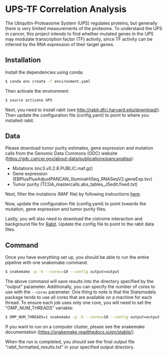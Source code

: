 # UPS-TF Correlation Analysis

The Ubiquitin-Proteasome System (UPS) regulates proteins, but generally there is very limited measurements of the proteome. To understand the UPS in cancer, this project intends to find whether mutated genes in the 
UPS may modulate transcription factor (TF) activity, since TF activity can be inferred by the RNA expression of their target genes. 

## Installation

Install the dependencies using conda:

```bash
$ conda env create -f environment.yaml 
```

Then activate the environment:

```bash
$ source activate UPS
```

Next, you need to install rabit (see http://rabit.dfci.harvard.edu/download/). Then update the configuration file (config.yaml) to point to where you installed rabit.

## Data

Please download tumor purity estimates, gene expression and mutation calls from the Genomic Data Commons (GDC) website (https://gdc.cancer.gov/about-data/publications/pancanatlas):
* Mutations (mc3.v0.2.8.PUBLIC.maf.gz)
* Gene expression (EBPlusPlusAdjustPANCAN_IlluminaHiSeq_RNASeqV2.geneExp.tsv)
* Tumor purity (TCGA_mastercalls.abs_tables_JSedit.fixed.txt)

Next, filter the mutations (MAF file) by following instructions [here](https://www.dropbox.com/sh/wglgggbgketh982/AABJEqQ2QdCEruy9c6UXBdjba?dl=0).

Now, update the configuration file (config.yaml) to point towards the mutation, gene expression and tumor purity files.

Lastly, you will also need to download the cistrome interaction and background file for [Rabit](https://www.dropbox.com/sh/l64jxw8ucwuiov6/AADkuapIpTvk9vniqqWkBBONa?dl=0). Update the config file to point to the rabit data files.

## Command

Once you have everything set up, you should be able to run the entire pipeline with one snakemake 
command.

```bash
$ snakemake -p -k --cores=10 --config output=output
```

The above command will save results into the directory specified by the "output" parameter. Additionally, you can specify the number of cores to use with the `--cores` parameter. One thing to note is that the Statsmodels package tends to use all cores that are available on a machine for each thread. To ensure each job uses only one core, you will need to set the "OMP_NUM_THREADS" variable:

```bash
$ OMP_NUM_THREADS=1 snakemake -p -k --cores=10 --config output=output
```

If you want to run on a computer cluster, please see the snakemake documentation (https://snakemake.readthedocs.io/en/stable/).

When the run is completed, you should see the final output file "rabit_formatted_results.txt" in your specified output directory.
